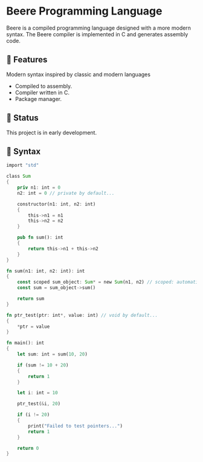 # Beere Programming Language
Beere is a compiled programming language designed with a more modern syntax. The Beere compiler is implemented in C and generates assembly code.

## 🚀 Features
Modern syntax inspired by classic and modern languages

- Compiled to assembly.
- Compiler written in C.
- Package manager.

## 🔧 Status
This project is in early development.

## 📄 Syntax
```rust
import "std"

class Sum
{
    priv n1: int = 0
    n2: int = 0 // private by default...

    constructor(n1: int, n2: int)
    {
        this->n1 = n1
        this->n2 = n2
    }

    pub fn sum(): int
    {
        return this->n1 + this->n2
    }
}

fn sum(n1: int, n2: int): int
{
    const scoped sum_object: Sum* = new Sum(n1, n2) // scoped: automatically frees when it goes out of scope...
    const sum = sum_object->sum()

    return sum
}

fn ptr_test(ptr: int*, value: int) // void by default...
{
    *ptr = value
}

fn main(): int
{
    let sum: int = sum(10, 20)

    if (sum != 10 + 20)
    {
        return 1
    }

    let i: int = 10

    ptr_test(&i, 20)

    if (i != 20)
    {
        print("Failed to test pointers...")
        return 1
    }

    return 0
}
```
